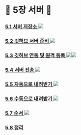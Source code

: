 # :palm_tree: 5장 서버 :palm_tree:

### [ 5.1 서버 저장소 ](http://www.google.com) <img src="https://img.shields.io/badge/장태현-3DDC84?style=flat-square&logoColor=white"/>
###
### [ 5.2 깃허브 서버 준비 ](http://www.google.com) <img src="https://img.shields.io/badge/장태현-3DDC84?style=flat-square&logoColor=white"/>
###
### [ 5.3 깃허브 연동 및 원격 등록 ](http://www.google.com) <img src="https://img.shields.io/badge/김성원-007396?style=flat-square&logoColor=white"/><img src="https://img.shields.io/badge/이세진-3DDC84?style=flat-square&logoColor=white"/>
###
### [ 5.4 서버 전송 ](http://www.google.com) <img src="https://img.shields.io/badge/양준모-3DDC84?style=flat-square&logoColor=white"/>
###
### [ 5.5 자동으로 내려받기 ](http://www.google.com) <img src="https://img.shields.io/badge/김태윤-3DDC84?style=flat-square&logoColor=white"/>
###
### [ 5.6 수동으로 내려받기 ](http://www.google.com) <img src="https://img.shields.io/badge/양준모-3DDC84?style=flat-square&logoColor=white"/>
### 
### [ 5.7 순서 ](http://www.google.com) <img src="https://img.shields.io/badge/김태윤-3DDC84?style=flat-square&logoColor=white"/>
###
### [ 5.8 정리 ](http://www.google.com)


